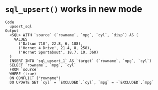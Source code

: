 # `sql_upsert()` works in new mode

    Code
      upsert_sql
    Output
      <SQL> WITH `source` (`rowname`, `mpg`, `cyl`, `disp`) AS (
        VALUES
          ('Datsun 710', 22.8, 6, 108),
          ('Hornet 4 Drive', 21.4, 8, 258),
          ('Hornet Sportabout', 18.7, 10, 360)
      )
      INSERT INTO `sql_upsert_1` AS `target` (`rowname`, `mpg`, `cyl`)
      SELECT `rowname`, `mpg`, `cyl`
      FROM `source`
      WHERE (true)
      ON CONFLICT ("rowname")
      DO UPDATE SET `cyl` = `EXCLUDED`.`cyl`, `mpg` = -`EXCLUDED`.`mpg`

